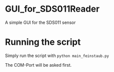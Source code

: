 # GUI_for_SDS011Reader
A simple GUI for the SDS011 sensor

# Running the script
Simply run the script with
`python main_feinstaub.py`

The COM-Port will be asked first.

